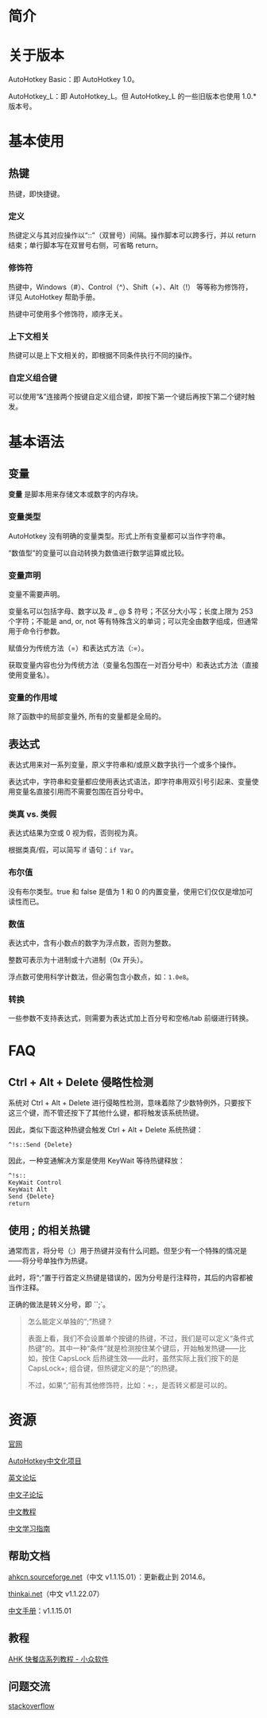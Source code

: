 # 简介



# 关于版本

AutoHotkey Basic：即 AutoHotkey 1.0。

AutoHotkey_L：即 AutoHotkey_L。但 AutoHotkey_L 的一些旧版本也使用 1.0.* 版本号。

# 基本使用

## 热键

热键，即快捷键。

### 定义

热键定义与其对应操作以“::”（双冒号）间隔。操作脚本可以跨多行，并以 return 结束；单行脚本写在双冒号右侧，可省略 return。

### 修饰符

热键中，Windows（#）、Control（^）、Shift（+）、Alt（!） 等等称为修饰符，详见 AutoHotkey 帮助手册。

热键中可使用多个修饰符，顺序无关。

### 上下文相关

热键可以是上下文相关的，即根据不同条件执行不同的操作。

### 自定义组合键

可以使用“&”连接两个按键自定义组合键，即按下第一个键后再按下第二个键时触发。

# 基本语法

## 变量

**变量** 是脚本用来存储文本或数字的内存块。

### 变量类型

AutoHotkey 没有明确的变量类型。形式上所有变量都可以当作字符串。

“数值型”的变量可以自动转换为数值进行数学运算或比较。

### 变量声明

变量不需要声明。

变量名可以包括字母、数字以及 # _ @ $ 符号；不区分大小写；长度上限为 253 个字符；不能是 and, or, not 等有特殊含义的单词；可以完全由数字组成，但通常用于命令行参数。

赋值分为传统方法（=）和表达式方法（:=）。

获取变量内容也分为传统方法（变量名包围在一对百分号中）和表达式方法（直接使用变量名）。

### 变量的作用域

除了函数中的局部变量外, 所有的变量都是全局的。

## 表达式

表达式用来对一系列变量，原义字符串和/或原义数字执行一个或多个操作。

表达式中，字符串和变量都应使用表达式语法，即字符串用双引号引起来、变量使用变量名直接引用而不需要包围在百分号中。

### 类真 vs. 类假

表达式结果为空或 0 视为假，否则视为真。

根据类真/假，可以简写 if 语句：`if Var`。

### 布尔值

没有布尔类型。true 和 false 是值为 1 和 0 的内置变量，使用它们仅仅是增加可读性而已。

### 数值

表达式中，含有小数点的数字为浮点数，否则为整数。

整数可表示为十进制或十六进制（0x 开头）。

浮点数可使用科学计数法，但必需包含小数点，如：`1.0e8`。

### 转换

一些参数不支持表达式，则需要为表达式加上百分号和空格/tab 前缀进行转换。

# FAQ

## Ctrl + Alt + Delete 侵略性检测

系统对 Ctrl + Alt + Delete 进行侵略性检测，意味着除了少数特例外，只要按下这三个键，而不管还按下了其他什么键，都将触发该系统热键。

因此，类似下面这种热键会触发 Ctrl + Alt + Delete 系统热键：

```
^!s::Send {Delete}
```

因此，一种变通解决方案是使用 KeyWait 等待热键释放：

```
^!s::
KeyWait Control
KeyWait Alt
Send {Delete}
return
```

## 使用  ;  的相关热键

通常而言，将分号（;）用于热键并没有什么问题。但至少有一个特殊的情况是——将分号单独作为热键。

此时，将“;”置于行首定义热键是错误的，因为分号是行注释符，其后的内容都被当作注释。

正确的做法是转义分号，即 ``;`。

> 怎么能定义单独的“;”热键？
>
> 表面上看，我们不会设置单个按键的热键，不过，我们是可以定义“条件式热键”的。其中一种“条件”就是检测按住某个键后，开始触发热键——比如，按住 CapsLock 后热键生效——此时，虽然实际上我们按下的是 CapsLock+; 组合键，但热键定义的是“;”的热键。
>
> 不过，如果“;”前有其他修饰符，比如：`+;`，是否转义都是可以的。

# 资源

[官网](https://www.autohotkey.com/)

[AutoHotkey中文化项目](https://sourceforge.net/projects/ahkcn/)

[英文论坛](https://autohotkey.com//boards/index.php)

[中文子论坛](https://autohotkey.com/boards/viewforum.php?f=26)

[中文教程](http://ahkcn.sourceforge.net/docs/Tutorial.htm)

[中文学习指南](https://autohotkey.com/boards/viewtopic.php?f=29&t=1099&sid=2e60a64848a3017955f762075968ad8c)

## 帮助文档

[ahkcn.sourceforge.net](http://ahkcn.sourceforge.net/docs/AutoHotkey.htm)（中文 v1.1.15.01）：更新截止到 2014.6。

[thinkai.net](http://thinkai.net/help/1.1/)（中文 v1.1.22.07）

[中文手册](https://github.com/ahkcn/ahkcn.github.io.git)：v1.1.15.01



## 教程

[AHK 快餐店系列教程 - 小众软件](https://www.appinn.com/ahk-fast-food-restaurant/)

## 问题交流

[stackoverflow](https://stackoverflow.com/questions/tagged/autohotkey)



